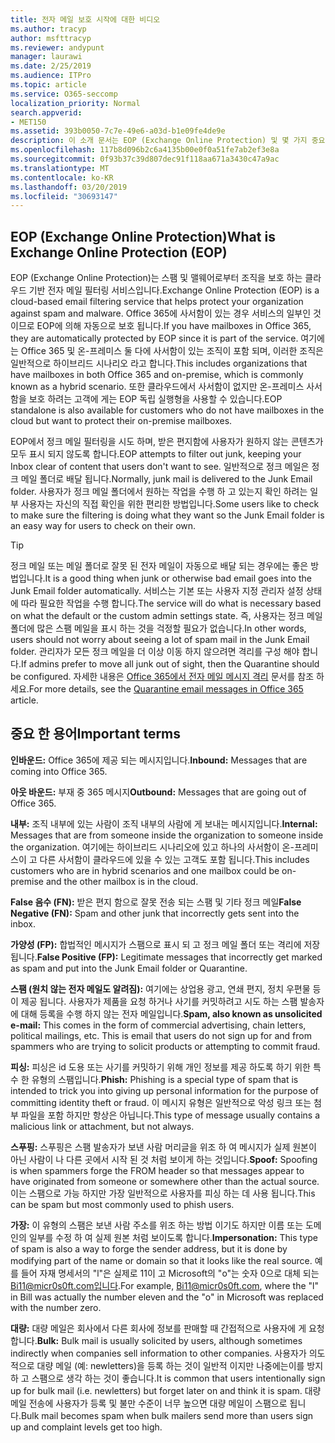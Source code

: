 ```yaml
---
title: 전자 메일 보호 시작에 대한 비디오
ms.author: tracyp
author: msfttracyp
ms.reviewer: andypunt
manager: laurawi
ms.date: 2/25/2019
ms.audience: ITPro
ms.topic: article
ms.service: O365-seccomp
localization_priority: Normal
search.appverid:
- MET150
ms.assetid: 393b0050-7c7e-49e6-a03d-b1e09fe4de9e
description: 이 소개 문서는 EOP (Exchange Online Protection) 및 몇 가지 중요 한 용어를 이해 하는 데 도움이 됩니다. 이 기능은 exchange Online 클라우드 호스팅 사서함을 보호 하는 Office 365 고객 및 exchange Server 2016와 같은 온-프레미스 사서함을 보호 하는 EOP 독립 실행형 고객에 게 적용 됩니다.
ms.openlocfilehash: 117b8d096b2c6a4135b00e0f0a51fe7ab2ef3e8a
ms.sourcegitcommit: 0f93b37c39d807dec91f118aa671a3430c47a9ac
ms.translationtype: MT
ms.contentlocale: ko-KR
ms.lasthandoff: 03/20/2019
ms.locfileid: "30693147"
---
```

## <a name="what-is-exchange-online-protection-eop"></a><span data-ttu-id="45f69-104">EOP (Exchange Online Protection)</span><span class="sxs-lookup"><span data-stu-id="45f69-104">What is Exchange Online Protection (EOP)</span></span>

<span data-ttu-id="45f69-105">EOP (Exchange Online Protection)는 스팸 및 맬웨어로부터 조직을 보호 하는 클라우드 기반 전자 메일 필터링 서비스입니다.</span><span class="sxs-lookup"><span data-stu-id="45f69-105">Exchange Online Protection (EOP) is a cloud-based email filtering service that helps protect your organization against spam and malware.</span></span> <span data-ttu-id="45f69-106">Office 365에 사서함이 있는 경우 서비스의 일부인 것 이므로 EOP에 의해 자동으로 보호 됩니다.</span><span class="sxs-lookup"><span data-stu-id="45f69-106">If you have mailboxes in Office 365, they are automatically protected by EOP since it is part of the service.</span></span> <span data-ttu-id="45f69-107">여기에는 Office 365 및 온-프레미스 둘 다에 사서함이 있는 조직이 포함 되며, 이러한 조직은 일반적으로 하이브리드 시나리오 라고 합니다.</span><span class="sxs-lookup"><span data-stu-id="45f69-107">This includes organizations that have mailboxes in both Office 365 and on-premise, which is commonly known as a hybrid scenario.</span></span> <span data-ttu-id="45f69-108">또한 클라우드에서 사서함이 없지만 온-프레미스 사서함을 보호 하려는 고객에 게는 EOP 독립 실행형을 사용할 수 있습니다.</span><span class="sxs-lookup"><span data-stu-id="45f69-108">EOP standalone is also available for customers who do not have mailboxes in the cloud but want to protect their on-premise mailboxes.</span></span> 

<span data-ttu-id="45f69-109">EOP에서 정크 메일 필터링을 시도 하며, 받은 편지함에 사용자가 원하지 않는 콘텐츠가 모두 표시 되지 않도록 합니다.</span><span class="sxs-lookup"><span data-stu-id="45f69-109">EOP attempts to filter out junk, keeping your Inbox clear of content that users don't want to see.</span></span> <span data-ttu-id="45f69-110">일반적으로 정크 메일은 정크 메일 폴더로 배달 됩니다.</span><span class="sxs-lookup"><span data-stu-id="45f69-110">Normally, junk mail is delivered to the Junk Email folder.</span></span> <span data-ttu-id="45f69-111">사용자가 정크 메일 폴더에서 원하는 작업을 수행 하 고 있는지 확인 하려는 일부 사용자는 자신의 직접 확인을 위한 편리한 방법입니다.</span><span class="sxs-lookup"><span data-stu-id="45f69-111">Some users like to check to make sure the filtering is doing what they want so the Junk Email folder is an easy way for users to check on their own.</span></span>  

> [!TIP]
> <span data-ttu-id="45f69-112">정크 메일 또는 메일 폴더로 잘못 된 전자 메일이 자동으로 배달 되는 경우에는 좋은 방법입니다.</span><span class="sxs-lookup"><span data-stu-id="45f69-112">It is a good thing when junk or otherwise bad email goes into the Junk Email folder automatically.</span></span> <span data-ttu-id="45f69-113">서비스는 기본 또는 사용자 지정 관리자 설정 상태에 따라 필요한 작업을 수행 합니다.</span><span class="sxs-lookup"><span data-stu-id="45f69-113">The service will do what is necessary based on what the default or the custom admin settings state.</span></span> <span data-ttu-id="45f69-114">즉, 사용자는 정크 메일 폴더에 많은 스팸 메일을 표시 하는 것을 걱정할 필요가 없습니다.</span><span class="sxs-lookup"><span data-stu-id="45f69-114">In other words, users should not worry about seeing a lot of spam mail in the Junk Email folder.</span></span> <span data-ttu-id="45f69-115">관리자가 모든 정크 메일을 더 이상 이동 하지 않으려면 격리를 구성 해야 합니다.</span><span class="sxs-lookup"><span data-stu-id="45f69-115">If admins prefer to move all junk out of sight, then the Quarantine should be configured.</span></span> <span data-ttu-id="45f69-116">자세한 내용은 [Office 365에서 전자 메일 메시지 격리](quarantine-email-messages.md) 문서를 참조 하세요.</span><span class="sxs-lookup"><span data-stu-id="45f69-116">For more details, see the [Quarantine email messages in Office 365](quarantine-email-messages.md) article.</span></span>

## <a name="important-terms"></a><span data-ttu-id="45f69-117">중요 한 용어</span><span class="sxs-lookup"><span data-stu-id="45f69-117">Important terms</span></span>

<span data-ttu-id="45f69-118">**인바운드:** Office 365에 제공 되는 메시지입니다.</span><span class="sxs-lookup"><span data-stu-id="45f69-118">**Inbound:** Messages that are coming into Office 365.</span></span>

<span data-ttu-id="45f69-119">**아웃 바운드:** 부재 중 365 메시지</span><span class="sxs-lookup"><span data-stu-id="45f69-119">**Outbound:** Messages that are going out of Office 365.</span></span>

<span data-ttu-id="45f69-120">**내부:** 조직 내부에 있는 사람이 조직 내부의 사람에 게 보내는 메시지입니다.</span><span class="sxs-lookup"><span data-stu-id="45f69-120">**Internal:** Messages that are from someone inside the organization to someone inside the organization.</span></span> <span data-ttu-id="45f69-121">여기에는 하이브리드 시나리오에 있고 하나의 사서함이 온-프레미스이 고 다른 사서함이 클라우드에 있을 수 있는 고객도 포함 됩니다.</span><span class="sxs-lookup"><span data-stu-id="45f69-121">This includes customers who are in hybrid scenarios and one mailbox could be on-premise and the other mailbox is in the cloud.</span></span>

<span data-ttu-id="45f69-122">**False 음수 (FN):** 받은 편지 함으로 잘못 전송 되는 스팸 및 기타 정크 메일</span><span class="sxs-lookup"><span data-stu-id="45f69-122">**False Negative (FN):** Spam and other junk that incorrectly gets sent into the inbox.</span></span>

<span data-ttu-id="45f69-123">**가양성 (FP):** 합법적인 메시지가 스팸으로 표시 되 고 정크 메일 폴더 또는 격리에 저장 됩니다.</span><span class="sxs-lookup"><span data-stu-id="45f69-123">**False Positive (FP):** Legitimate messages that incorrectly get marked as spam and put into the Junk Email folder or Quarantine.</span></span>

<span data-ttu-id="45f69-124">**스팸 (원치 않는 전자 메일도 알려짐):** 여기에는 상업용 광고, 연쇄 편지, 정치 우편물 등이 제공 됩니다. 사용자가 제품을 요청 하거나 사기를 커밋하려고 시도 하는 스팸 발송자에 대해 등록을 수행 하지 않는 전자 메일입니다.</span><span class="sxs-lookup"><span data-stu-id="45f69-124">**Spam, also known as unsolicited e-mail:** This comes in the form of commercial advertising, chain letters, political mailings, etc. This is email that users do not sign up for and from spammers who are trying to solicit products or attempting to commit fraud.</span></span>

<span data-ttu-id="45f69-125">**피싱:** 피싱은 id 도용 또는 사기를 커밋하기 위해 개인 정보를 제공 하도록 하기 위한 특수 한 유형의 스팸입니다.</span><span class="sxs-lookup"><span data-stu-id="45f69-125">**Phish:** Phishing is a special type of spam that is intended to trick you into giving up personal information for the purpose of committing identity theft or fraud.</span></span> <span data-ttu-id="45f69-126">이 메시지 유형은 일반적으로 악성 링크 또는 첨부 파일을 포함 하지만 항상은 아닙니다.</span><span class="sxs-lookup"><span data-stu-id="45f69-126">This type of message usually contains a malicious link or attachment, but not always.</span></span>

<span data-ttu-id="45f69-127">**스푸핑:** 스푸핑은 스팸 발송자가 보낸 사람 머리글을 위조 하 여 메시지가 실제 원본이 아닌 사람이 나 다른 곳에서 시작 된 것 처럼 보이게 하는 것입니다.</span><span class="sxs-lookup"><span data-stu-id="45f69-127">**Spoof:** Spoofing is when spammers forge the FROM header so that messages appear to have originated from someone or somewhere other than the actual source.</span></span> <span data-ttu-id="45f69-128">이는 스팸으로 가능 하지만 가장 일반적으로 사용자를 피싱 하는 데 사용 됩니다.</span><span class="sxs-lookup"><span data-stu-id="45f69-128">This can be spam but most commonly used to phish users.</span></span>

<span data-ttu-id="45f69-129">**가장:** 이 유형의 스팸은 보낸 사람 주소를 위조 하는 방법 이기도 하지만 이름 또는 도메인의 일부를 수정 하 여 실제 원본 처럼 보이도록 합니다.</span><span class="sxs-lookup"><span data-stu-id="45f69-129">**Impersonation:** This type of spam is also a way to forge the sender address, but it is done by modifying part of the name or domain so that it looks like the real source.</span></span> <span data-ttu-id="45f69-130">예를 들어 자재 명세서의 "l"은 실제로 11이 고 Microsoft의 "o"는 숫자 0으로 대체 되는 Bi11@micr0s0ft.com입니다.</span><span class="sxs-lookup"><span data-stu-id="45f69-130">For example, Bi11@micr0s0ft.com, where the "l" in Bill was actually the number eleven and the "o" in Microsoft was replaced with the number zero.</span></span>

<span data-ttu-id="45f69-131">**대량:** 대량 메일은 회사에서 다른 회사에 정보를 판매할 때 간접적으로 사용자에 게 요청 합니다.</span><span class="sxs-lookup"><span data-stu-id="45f69-131">**Bulk:** Bulk mail is usually solicited by users, although sometimes indirectly when companies sell information to other companies.</span></span> <span data-ttu-id="45f69-132">사용자가 의도적으로 대량 메일 (예: newletters)을 등록 하는 것이 일반적 이지만 나중에는이를 방지 하 고 스팸으로 생각 하는 것이 좋습니다.</span><span class="sxs-lookup"><span data-stu-id="45f69-132">It is common that users intentionally sign up for bulk mail (i.e. newletters) but forget later on and think it is spam.</span></span> <span data-ttu-id="45f69-133">대량 메일 전송에 사용자가 등록 및 불만 수준이 너무 높으면 대량 메일이 스팸으로 됩니다.</span><span class="sxs-lookup"><span data-stu-id="45f69-133">Bulk mail becomes spam when bulk mailers send more than users sign up and complaint levels get too high.</span></span>
